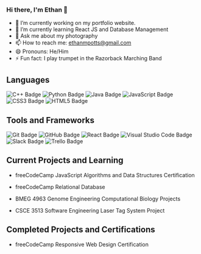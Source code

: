 ### Hi there, I'm Ethan 👋

<!--
**empotts/empotts** is a ✨ _special_ ✨ repository because its `README.md` (this file) appears on your GitHub profile.

Here are some ideas to get you started:

- 🔭 I’m currently working on ...
- 🌱 I’m currently learning ...
- 👯 I’m looking to collaborate on ...
- 🤔 I’m looking for help with ...
- 💬 Ask me about ...
- 📫 How to reach me: ...
- 😄 Pronouns: ...
- ⚡ Fun fact: ...
-->

- 🔭 I’m currently working on my portfolio website.
- 🌱 I’m currently learning React JS and Database Management
- 💬 Ask me about my photography
- 📫 How to reach me: ethanmpotts@gmail.com
- 😄 Pronouns: He/Him
- ⚡ Fun fact: I play trumpet in the Razorback Marching Band


## Languages

![C++ Badge](https://img.shields.io/badge/C++-%2300599C.svg?logo=c%2B%2B&logoColor=white&style=flat)
 ![Python Badge](https://custom-icon-badges.demolab.com/badge/Python-000.svg?logo=python-colorful)
![Java Badge](https://custom-icon-badges.demolab.com/badge/Java-ED8B00.svg?logo=java-colorful)
![JavaScript Badge](https://img.shields.io/badge/Javascript-%23323330.svg?&logo=javascript&logoColor=%23F7DF1E&style=flat)
![CSS3 Badge](https://img.shields.io/badge/CSS-%231572B6.svg?&logo=css3&logoColor=white&style=flat) 
![HTML5 Badge](https://img.shields.io/badge/HTML5-%23E34F26.svg?&logo=html5&logoColor=white&style=flat) 





 
## Tools and Frameworks

 ![Git Badge](https://img.shields.io/badge/Git-F05032?logo=git&logoColor=fff&style=flat)
 ![GitHub Badge](https://img.shields.io/badge/GitHub-181717?logo=github&logoColor=fff&style=flat)
 ![React Badge](https://img.shields.io/badge/React-%2320232a.svg?&logo=react&logoColor=%2361DAFB&style=flat) 
 ![Visual Studio Code Badge](https://img.shields.io/badge/Visual%20Studio%20Code-007ACC?logo=visualstudiocode&logoColor=fff&style=flat)
 ![Slack Badge](https://img.shields.io/badge/Slack-4A154B?logo=slack&logoColor=fff&style=flat)
 ![Trello Badge](https://img.shields.io/badge/Trello-0052CC?logo=trello&logoColor=fff&style=flat)

## Current Projects and Learning

* freeCodeCamp JavaScript Algorithms and Data Structures Certification

* freeCodeCamp Relational Database

* BMEG 4963 Genome Engineering Computational Biology Projects

* CSCE 3513 Software Engineering Laser Tag System Project

## Completed Projects and Certifications

* freeCodeCamp Responsive Web Design Certification
